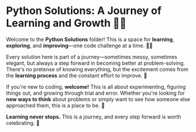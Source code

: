 # Python Solutions: A Journey of Learning and Growth 🚀🐍

Welcome to the **Python Solutions** folder! This is a space for **learning**, **exploring**, and **improving**—one code challenge at a time. 🧠💡

Every solution here is part of a journey—sometimes messy, sometimes elegant, but always a step forward in becoming better at problem-solving. There's no pretense of knowing everything, but the excitement comes from the **learning process** and the constant effort to improve. 💪

If you're new to coding, **welcome!** This is all about experimenting, figuring things out, and growing through trial and error. Whether you're looking for **new ways to think** about problems or simply want to see how someone else approached them, this is a place to be. 🌱

**Learning never stops.** This is a journey, and every step forward is worth celebrating. 🎉
